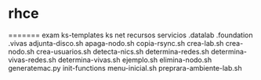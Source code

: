 # rhce
=======
exam
ks-templates
ks
net
recursos
servicios
.datalab
.foundation
.vivas
adjunta-disco.sh
apaga-nodo.sh
copia-rsync.sh
crea-lab.sh
crea-nodo.sh
crea-usuarios.sh
detecta-nics.sh
determina-redes.sh
determina-vivas-redes.sh
determina-vivas.sh
ejemplo.sh
elimina-nodo.sh
generatemac.py
init-functions
menu-inicial.sh
preprara-ambiente-lab.sh

